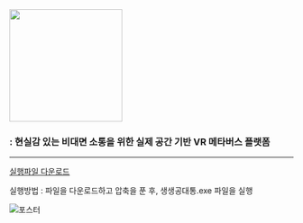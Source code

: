 <img src="https://user-images.githubusercontent.com/78535339/169462650-14f6e10b-93f1-4bd3-90a6-425d89a21911.png" width="200"/>

### : 현실감 있는 비대면 소통을 위한 실제 공간 기반 VR 메타버스 플랫폼
- - -
[실행파일 다운로드](https://docs.google.com/uc?export=download&id=1rwhYHnfO6ICBj5JkdEeM8i4uMVTp8VsW)

실행방법 : 파일을 다운로드하고 압축을 푼 후, 생생공대통.exe 파일을 실행  

![포스터](https://user-images.githubusercontent.com/78535339/169461184-0979aa94-8535-4cba-b2b6-919addd1d39e.jpg)
